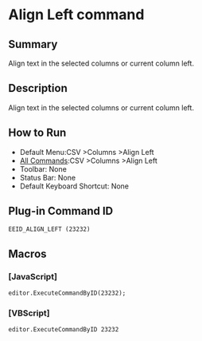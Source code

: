 # Align Left command

## Summary

Align text in the selected columns or current column left.

## Description

Align text in the selected columns or current column left.

## How to Run

- Default Menu:CSV \>Columns \>Align Left
- [All Commands](../tools/all_commands):CSV \>Columns \>Align Left
- Toolbar: None
- Status Bar: None
- Default Keyboard Shortcut: None

## Plug-in Command ID

```
EEID_ALIGN_LEFT (23232)```

## Macros

### \[JavaScript\]

```
editor.ExecuteCommandByID(23232);
```

### \[VBScript\]

```
editor.ExecuteCommandByID 23232
```

